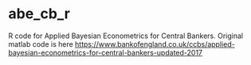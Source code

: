 # abe_cb_r
R code for Applied Bayesian Econometrics for Central Bankers.
Original matlab code is here  https://www.bankofengland.co.uk/ccbs/applied-bayesian-econometrics-for-central-bankers-updated-2017 
